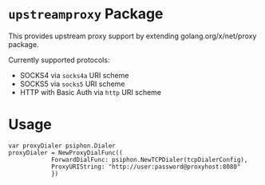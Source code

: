 `upstreamproxy` Package
=======================

This provides upstream proxy support by extending golang.org/x/net/proxy package.

Currently supported protocols:
* SOCKS4 via `socks4a` URI scheme
* SOCKS5 via `socks5` URI scheme
* HTTP with Basic Auth via `http` URI scheme

# Usage

```
var proxyDialer psiphon.Dialer 
proxyDialer = NewProxyDialFunc((
            ForwardDialFunc: psiphon.NewTCPDialer(tcpDialerConfig),
            ProxyURIString: "http://user:password@proxyhost:8080"
            })
```



